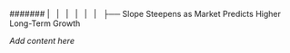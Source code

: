 ####### |   |   |   |   |   |   ├── Slope Steepens as Market Predicts Higher Long-Term Growth

*Add content here*
